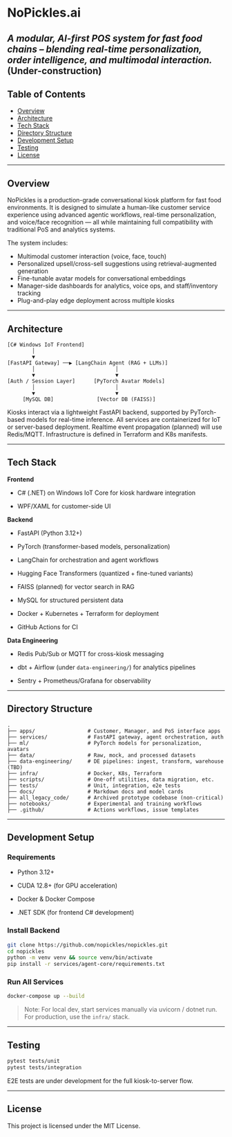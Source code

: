 
# NoPickles.ai

_A modular, AI-first POS system for fast food chains – blending real-time personalization, order intelligence, and multimodal interaction._
(Under-construction)
---

## Table of Contents

- [Overview](#overview)
- [Architecture](#architecture)
- [Tech Stack](#tech-stack)
- [Directory Structure](#directory-structure)
- [Development Setup](#development-setup)
- [Testing](#testing)
- [License](#license)

---
## Overview

NoPickles is a production-grade conversational kiosk platform for fast food environments. It is designed to simulate a human-like customer service experience using advanced agentic workflows, real-time personalization, and voice/face recognition — all while maintaining full compatibility with traditional PoS and analytics systems.

The system includes:
- Multimodal customer interaction (voice, face, touch)
- Personalized upsell/cross-sell suggestions using retrieval-augmented generation
- Fine-tunable avatar models for conversational embeddings
- Manager-side dashboards for analytics, voice ops, and staff/inventory tracking
- Plug-and-play edge deployment across multiple kiosks

---

## Architecture

```text
[C# Windows IoT Frontend]
        │
        ▼
[FastAPI Gateway] ──▶ [LangChain Agent (RAG + LLMs)]
        │                          │
        ▼                          ▼
[Auth / Session Layer]      [PyTorch Avatar Models]
        │                          │
        ▼                          ▼
     [MySQL DB]              [Vector DB (FAISS)]
````

Kiosks interact via a lightweight FastAPI backend, supported by PyTorch-based models for real-time inference. All services are containerized for IoT or server-based deployment. Realtime event propagation (planned) will use Redis/MQTT. Infrastructure is defined in Terraform and K8s manifests.

---
## Tech Stack

**Frontend**

- C# (.NET) on Windows IoT Core for kiosk hardware integration
    
- WPF/XAML for customer-side UI
    

**Backend**

- FastAPI (Python 3.12+)
    
- PyTorch (transformer-based models, personalization)
    
- LangChain for orchestration and agent workflows
    
- Hugging Face Transformers (quantized + fine-tuned variants)
    
- FAISS (planned) for vector search in RAG
    
- MySQL for structured persistent data
    
- Docker + Kubernetes + Terraform for deployment
    
- GitHub Actions for CI
    

**Data Engineering**

- Redis Pub/Sub or MQTT for cross-kiosk messaging
    
- dbt + Airflow (under `data-engineering/`) for analytics pipelines
    
- Sentry + Prometheus/Grafana for observability
    

---
## Directory Structure

```text
.
├── apps/                 # Customer, Manager, and PoS interface apps
├── services/             # FastAPI gateway, agent orchestration, auth
├── ml/                   # PyTorch models for personalization, avatars
├── data/                 # Raw, mock, and processed datasets
├── data-engineering/     # DE pipelines: ingest, transform, warehouse (TBD)
├── infra/                # Docker, K8s, Terraform
├── scripts/              # One-off utilities, data migration, etc.
├── tests/                # Unit, integration, e2e tests
├── docs/                 # Markdown docs and model cards
├── all_legacy_code/      # Archived prototype codebase (non-critical)
├── notebooks/            # Experimental and training workflows
├── .github/              # Actions workflows, issue templates
```

---
## Development Setup

### Requirements

- Python 3.12+
    
- CUDA 12.8+ (for GPU acceleration)
    
- Docker & Docker Compose
    
- .NET SDK (for frontend C# development)
    
### Install Backend

```bash
git clone https://github.com/nopickles/nopickles.git
cd nopickles
python -m venv venv && source venv/bin/activate
pip install -r services/agent-core/requirements.txt
```
### Run All Services

```bash
docker-compose up --build
```

> Note: For local dev, start services manually via uvicorn / dotnet run. For production, use the `infra/` stack.

---
## Testing

```bash
pytest tests/unit
pytest tests/integration
```

E2E tests are under development for the full kiosk-to-server flow.

---
## License

This project is licensed under the MIT License.
